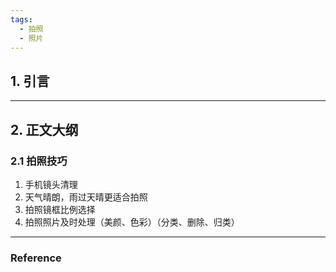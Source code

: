 ```yaml
---
tags:
  - 拍照
  - 照片
---
```

## 1. 引言 


---
## 2. 正文大纲
### 2.1 拍照技巧 
1. 手机镜头清理 
2. 天气晴朗，雨过天晴更适合拍照 
3. 拍照镜框比例选择 
4. 拍照照片及时处理（美颜、色彩）（分类、删除、归类）
---
### Reference 

